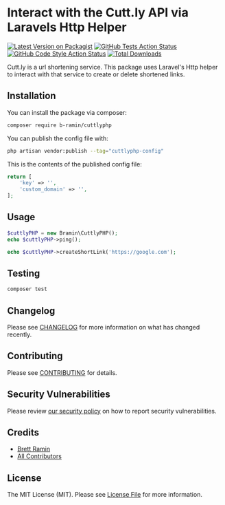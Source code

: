 # Interact with the Cutt.ly API via Laravels Http Helper

[![Latest Version on Packagist](https://img.shields.io/packagist/v/b-ramin/cuttlyphp.svg?style=flat-square)](https://packagist.org/packages/b-ramin/cuttlyphp)
[![GitHub Tests Action Status](https://img.shields.io/github/workflow/status/b-ramin/cuttlyphp/run-tests?label=tests)](https://github.com/b-ramin/cuttlyphp/actions?query=workflow%3Arun-tests+branch%3Amain)
[![GitHub Code Style Action Status](https://img.shields.io/github/workflow/status/b-ramin/cuttlyphp/Check%20&%20fix%20styling?label=code%20style)](https://github.com/b-ramin/cuttlyphp/actions?query=workflow%3A"Check+%26+fix+styling"+branch%3Amain)
[![Total Downloads](https://img.shields.io/packagist/dt/b-ramin/cuttlyphp.svg?style=flat-square)](https://packagist.org/packages/b-ramin/cuttlyphp)

Cutt.ly is a url shortening service. This package uses Laravel's Http helper to interact with that service to create or delete shortened links.

## Installation

You can install the package via composer:

```bash
composer require b-ramin/cuttlyphp
```

You can publish the config file with:

```bash
php artisan vendor:publish --tag="cuttlyphp-config"
```

This is the contents of the published config file:

```php
return [
    'key' => '',
    'custom_domain' => '',
];
```

## Usage

```php
$cuttlyPHP = new Bramin\CuttlyPHP();
echo $cuttlyPHP->ping();
```

```php
echo $cuttlyPHP->createShortLink('https://google.com');
```

## Testing

```bash
composer test
```

## Changelog

Please see [CHANGELOG](CHANGELOG.md) for more information on what has changed recently.

## Contributing

Please see [CONTRIBUTING](https://github.com/spatie/.github/blob/main/CONTRIBUTING.md) for details.

## Security Vulnerabilities

Please review [our security policy](../../security/policy) on how to report security vulnerabilities.

## Credits

- [Brett Ramin](https://github.com/b-ramin)
- [All Contributors](../../contributors)

## License

The MIT License (MIT). Please see [License File](LICENSE.md) for more information.
